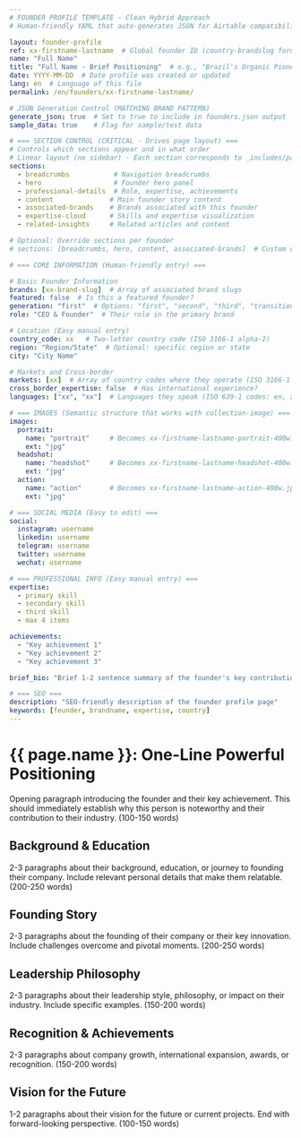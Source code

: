 ```yaml
---
# FOUNDER PROFILE TEMPLATE - Clean Hybrid Approach
# Human-friendly YAML that auto-generates JSON for Airtable compatibility

layout: founder-profile
ref: xx-firstname-lastname  # Global founder ID (country-brandslug format)
name: "Full Name"
title: "Full Name - Brief Positioning"  # e.g., "Brazil's Organic Pioneer"
date: YYYY-MM-DD  # Date profile was created or updated
lang: en  # Language of this file
permalink: /en/founders/xx-firstname-lastname/

# JSON Generation Control (MATCHING BRAND PATTERN)
generate_json: true  # Set to true to include in founders.json output
sample_data: true    # Flag for sample/test data

# === SECTION CONTROL (CRITICAL - Drives page layout) ===
# Controls which sections appear and in what order
# Linear layout (no sidebar) - Each section corresponds to _includes/pages/founder/sections/{section}.html
sections:
  - breadcrumbs           # Navigation breadcrumbs
  - hero                  # Founder hero panel
  - professional-details  # Role, expertise, achievements
  - content              # Main founder story content
  - associated-brands    # Brands associated with this founder
  - expertise-cloud      # Skills and expertise visualization
  - related-insights     # Related articles and content

# Optional: Override sections per founder
# sections: [breadcrumbs, hero, content, associated-brands]  # Custom order example

# === CORE INFORMATION (Human-friendly entry) ===

# Basic Founder Information
brands: [xx-brand-slug]  # Array of associated brand slugs
featured: false  # Is this a featured founder?
generation: "first"  # Options: "first", "second", "third", "transition"
role: "CEO & Founder"  # Their role in the primary brand

# Location (Easy manual entry)
country_code: xx   # Two-letter country code (ISO 3166-1 alpha-2)
region: "Region/State"  # Optional: specific region or state
city: "City Name"

# Markets and Cross-border
markets: [xx]  # Array of country codes where they operate (ISO 3166-1 alpha-2)
cross_border_expertise: false  # Has international experience?
languages: ["xx", "xx"]  # Languages they speak (ISO 639-1 codes: en, zh, ru, etc.)

# === IMAGES (Semantic structure that works with collection-image) ===
images:
  portrait:
    name: "portrait"     # Becomes xx-firstname-lastname-portrait-400w.jpg
    ext: "jpg"
  headshot:
    name: "headshot"     # Becomes xx-firstname-lastname-headshot-400w.jpg
    ext: "jpg"
  action:
    name: "action"       # Becomes xx-firstname-lastname-action-400w.jpg
    ext: "jpg"

# === SOCIAL MEDIA (Easy to edit) ===
social:
  instagram: username
  linkedin: username
  telegram: username
  twitter: username
  wechat: username

# === PROFESSIONAL INFO (Easy manual entry) ===
expertise:
  - primary skill
  - secondary skill
  - third skill
  - max 4 items

achievements:
  - "Key achievement 1"
  - "Key achievement 2"
  - "Key achievement 3"

brief_bio: "Brief 1-2 sentence summary of the founder's key contribution or unique positioning. Keep under 120 characters for card display."

# === SEO ===
description: "SEO-friendly description of the founder profile page"
keywords: [founder, brandname, expertise, country]
---
```


# {{ page.name }}: One-Line Powerful Positioning

Opening paragraph introducing the founder and their key achievement. This should immediately establish why this person is noteworthy and their contribution to their industry. (100-150 words)

## Background & Education

2-3 paragraphs about their background, education, or journey to founding their company. Include relevant personal details that make them relatable. (200-250 words)

## Founding Story

2-3 paragraphs about the founding of their company or their key innovation. Include challenges overcome and pivotal moments. (200-250 words)

## Leadership Philosophy

2-3 paragraphs about their leadership style, philosophy, or impact on their industry. Include specific examples. (150-200 words)

## Recognition & Achievements

2-3 paragraphs about company growth, international expansion, awards, or recognition. (150-200 words)

## Vision for the Future

1-2 paragraphs about their vision for the future or current projects. End with forward-looking perspective. (100-150 words)

<!-- Optional: Add a meaningful quote if available -->
<!-- > "Quote text that captures their philosophy." - {{ page.name }} -->
